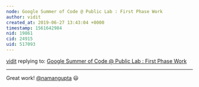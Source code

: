 ```yaml
---
node: Google Summer of Code @ Public Lab : First Phase Work
author: vidit
created_at: 2019-06-27 13:43:04 +0000
timestamp: 1561642984
nid: 19861
cid: 24915
uid: 517093
---
```




[vidit](../profile/vidit) replying to: [Google Summer of Code @ Public Lab : First Phase Work](../notes/namangupta/06-25-2019/google-summer-of-code-public-lab-first-phase-work)

----
Great work! [@namangupta](/profile/namangupta) 😃 